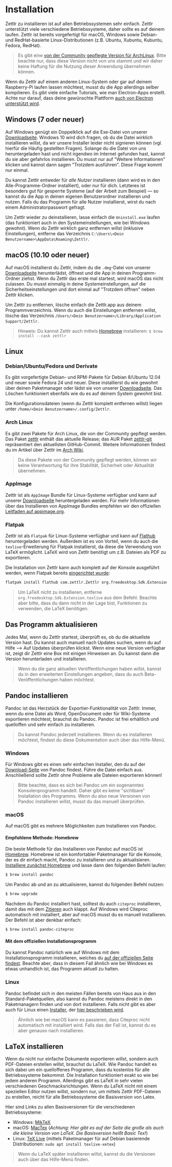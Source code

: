 # Installation

Zettlr zu installieren ist auf allen Betriebssystemen sehr einfach. Zettlr unterstützt viele verschiedene Betriebssysteme, daher sollte es auf deinem laufen. Zettlr ist bereits vorgefertigt für macOS, Windows sowie Debian- und RedHat-basierte Linux-Distributionen (z.B. Ubuntu, Xubuntu, Kubuntu, Fedora, RedHat).

> Es gibt eine [von der Community gepflegte Version für ArchLinux](#arch-linux). Bitte beachte nur, dass diese Version nicht von uns stammt und wir daher keine Haftung für die Nutzung dieser Anwendung übernehmen können.

Wenn du Zettlr auf einem anderen Linux-System oder gar auf deinem Raspberry-Pi laufen lassen möchtest, musst du die App allerdings selber kompilieren. Es gibt viele einfache Tutorials, wie man Electron-Apps erstellt. Achte nur darauf, dass deine gewünschte Plattform [auch von Electron unterstützt wird](https://github.com/electron/electron/blob/master/docs/tutorial/support.md).


## Windows (7 oder neuer)

Auf Windows genügt ein Doppelklick auf die Exe-Datei von unserer [Downloadseite](https://www.zettlr.com/download). Windows 10 wird dich fragen, ob du die Datei _wirklich_ installieren willst, da wir unsere Installer leider nicht signieren können (vgl. hierfür die Häufig gestellten Fragen). Solange du die Datei von uns heruntergeladen hast und nicht irgendwo im Internet gefunden hast, kannst du sie aber gefahrlos installieren. Du musst nur auf "Weitere Informationen" klicken und kannst dann sagen "Trotzdem ausführen". Diese Frage kommt nur einmal.

Du kannst Zettlr entweder für _alle Nutzer_ installieren (dann wird es in den Alle-Programme-Ordner installiert), oder nur für dich. Letzteres ist besonders gut für gesperrte Systeme (auf der Arbeit zum Beispiel) — so kannst du die App in deinen eigenen Benutzerordner installieren und nutzen. Falls du das Programm für alle Nutzer installierst, wirst du nach einem Administratorpasswort gefragt.

Um Zettlr wieder zu deinstallieren, lasse einfach die `Uninstall.exe` laufen (das funktioniert auch in den Systemeinstellungen, wie bei Windows gewohnt). Wenn du Zettlr wirklich ganz entfernen willst (inklusive Einstellungen), entferne das Verzeichnis `C:\Users\<Dein Benutzername>\AppData\Roaming\Zettlr`.

## macOS (10.10 oder neuer)

Auf macOS installierst du Zettlr, indem du die `.dmg`-Datei von unserer [Downloadseite](https://www.zettlr.com/download) herunterlädst, öffnest und die App in deinen Programm-Ordner ziehst. Wenn du Zettlr das erste mal startest, wird macOS das nicht zulassen. Du musst einmalig in deine Systemeinstellungen, auf die Sicherheitseinstellungen und dort einmal auf "Trotzdem öffnen" neben Zettlr klicken.

Um Zettlr zu entfernen, lösche einfach die Zettlr.app aus deinem Programmverzeichnis. Wenn du auch die Einstellungen entfernen willst, lösche das Verzeichnis `/Users/<Dein Benutzername>/Library/Application Support/Zettlr`.

> Hinweis: Du kannst Zettlr auch mittels [Homebrew](https://formulae.brew.sh/cask/zettlr) installieren: `$ brew install --cask zettlr`

## Linux

### Debian/Ubuntu/Fedora und Derivate

Es gibt vorgefertigte Debian- und RPM-Pakete für Debian 8/Ubuntu 12.04 und neuer sowie Fedora 24 und neuer. Diese installierst du wie gewohnt über deinen Paketmanager oder lädst sie von unserer [Downloadseite](https://www.zettlr.com/download). Das Löschen funktioniert ebenfalls wie du es auf deinem System gewohnt bist.

Die Konfigurationsdateien (wenn du Zettlr komplett entfernen willst) liegen unter `/home/<Dein Benutzername>/.config/Zettlr`.

### Arch Linux

Es gibt zwei Pakete für Arch Linux, die von der Community gepflegt werden. Das Paket [zettlr](https://archlinux.org/packages/?name=zettlr) enthält das aktuelle Release; das AUR Paket [zettlr-git](https://aur.archlinux.org/packages/zettlr-git/) repräsentiert den aktuellsten GitHub-Commit. Weitere Informationen findest du im Artikel über Zettlr im [Arch Wiki](https://wiki.archlinux.org/title/Zettlr).

> Da diese Pakete von der Community gepflegt werden, können wir keine Verantwortung für ihre Stabilität, Sicherheit oder Aktualität übernehmen.

### AppImage

Zettlr ist als `AppImage` Bundle für Linux-Systeme verfügbar und kann auf unserer [Downloadseite](https://www.zettlr.com/download) heruntergeladen werden. Für mehr Informationen über das Installieren von AppImage Bundles empfehlen wir den offiziellen [Leitfaden auf appimage.org](https://appimage.org/).

### Flatpak

Zettlr ist als `Flatpak` für Linux-Systeme verfügbar und kann auf [Flathub](https://flathub.org/apps/com.zettlr.Zettlr) heruntergeladen werden. Außerdem ist es von Vorteil, wenn du auch die `texlive`-Erweiterung für Flatpak installierst, da diese die Verwendung von LaTeX ermöglicht. LaTeX wird von Zettlr benötigt um z.B. Dateien als PDF zu exportieren.

Die Installation von Zettlr kann auch komplett auf der Konsole ausgeführt werden, wenn Flatpak bereits [eingerichtet wurde](https://flathub.org/setup):

```bash
flatpak install flathub com.zettlr.Zettlr org.freedesktop.Sdk.Extension.texlive
```
> Um LaTeX nicht zu installieren, entferne `org.freedesktop.Sdk.Extension.texlive` aus dem Befehl. Beachte aber bitte, dass du dann nicht in der Lage bist, Funktionen zu verwenden, die LaTeX benötigen.


## Das Programm aktualisieren

Jedes Mal, wenn du Zettlr startest, überprüft es, ob du die aktuellste Version hast. Du kannst auch manuell nach Updates suchen, wenn du auf Hilfe --> Auf Updates überprüfen klickst. Wenn eine neue Version verfügbar ist, zeigt dir Zettlr eine Box mit einigen Hinweisen an. Du kannst dann die Version herunterladen und installieren.

> Wenn du die ganz aktuellen Veröffentlichungen haben willst, kannst du in den erweiterten Einstellungen angeben, dass du auch Beta-Veröffentlichungen haben möchtest.

## Pandoc installieren

Pandoc ist das Herzstück der Exportier-Funktionalität von Zettlr. Immer, wenn du eine Datei als Word, OpenDocument oder für Wiki-Systeme exportieren möchtest, brauchst du Pandoc. Pandoc ist frei erhältlich und quelloffen und sehr einfach zu installieren.

> Du kannst Pandoc jederzeit installieren. Wenn du es installieren möchtest, findest du diese Dokumentation auch über das Hilfe-Menü.

### Windows

Für Windows gibt es einen sehr einfachen Installer, den du auf der [Download-Seite](https://github.com/jgm/pandoc/releases/latest) von Pandoc findest. Führe die Datei einfach aus. Anschließend sollte Zettlr ohne Probleme alle Dateien exportieren können!

> Bitte beachte, dass es sich bei Pandoc um ein sogenanntes Konsolenprogramm handelt. Daher gibt es keine "sichtbare" Installation des Programms. Wenn du also neue Versionen von Pandoc installieren willst, musst du das manuell überprüfen.

### macOS

Auf macOS gibt es mehrere Möglichkeiten zum Installieren von Pandoc.

#### Empfohlene Methode: Homebrew

Die beste Methode für das Installieren von Pandoc auf macOS ist [Homebrew](https://brew.sh/). Homebrew ist ein komfortabler Paketmanager für die Konsole, der es dir einfach macht, Pandoc zu installieren und zu aktualisieren. [Installiere zunächst Homebrew](https://brew.sh/) und lasse dann den folgenden Befehl laufen:

```bash
$ brew install pandoc
```

Um Pandoc ab und an zu aktualisieren, kannst du folgenden Befehl nutzen:

```bash
$ brew upgrade
```

Nachdem du Pandoc installiert hast, solltest du auch `citeproc` installieren, damit das mit dem [Zitieren](academic/citations.md) auch klappt. Auf Windows wird Citeproc automatisch mit installiert, aber auf macOS musst du es manuell installieren. Der Befehl ist aber denkbar einfach:

```bash
$ brew install pandoc-citeproc
```

#### Mit dem offiziellen Installationsprogramm

Du kannst Pandoc natürlich wie auf Windows mit dem Installationsprogramm installieren, welches du [auf der offiziellen Seite findest](https://github.com/jgm/pandoc/releases/latest). Beachte aber, dass in diesem Fall ähnlich wie bei Windows es etwas unhandlich ist, das Programm aktuell zu halten.

### Linux

Pandoc befindet sich in den meisten Fällen bereits von Haus aus in den Standard-Paketquellen, also kannst du Pandoc meistens direkt in den Paketmanagern finden und von dort installieren. Falls nicht gibt es aber auch für Linux einen [Installer](https://github.com/jgm/pandoc/releases/latest), der [hier beschrieben wird](https://pandoc.org/installing.html).

> Ähnlich wie bei macOS kann es passieren, dass Citeproc nicht automatisch mit installiert wird. Falls das der Fall ist, kannst du es aber genauso nach installieren.

## LaTeX installieren

Wenn du nicht nur einfache Dokumente exportieren willst, sondern auch PDF-Dateien erstellen willst, brauchst du LaTeX. Wie Pandoc handelt es sich dabei um ein quelloffenes Programm, dass du kostenlos für alle Betriebssysteme bekommst. Die Installation funktioniert exakt so wie bei jedem anderen Programm. Allerdings gibt es LaTeX in sehr vielen verschiedenen Geschmacksrichtungen. Wenn du LaTeX nicht mit einem speziellen Editor nutzen willst, sondern nur, um mittels Zettlr PDF-Dateien zu erstellen, reicht für alle Betriebssysteme die Basisversion von Latex.

Hier sind Links zu allen Basisversionen für die verschiedenen Betriebssysteme:

- Windows: [MikTeX](https://miktex.org/download)
- macOS: [MacTex](https://www.tug.org/mactex/morepackages.html) (_Achtung: Hier gibt es auf der Seite die große als auch die kleine Version von LaTeX. Die Basisversion heißt Basic Tex!_)
- Linux: [TeX Live](https://www.tug.org/texlive/) (mittels Paketmanager für auf Debian basierende Distributionen: `sudo apt install texlive-xetex`)

> Wenn du LaTeX später installieren willst, kannst du die Versionen auch über das Hilfe-Menü finden.
